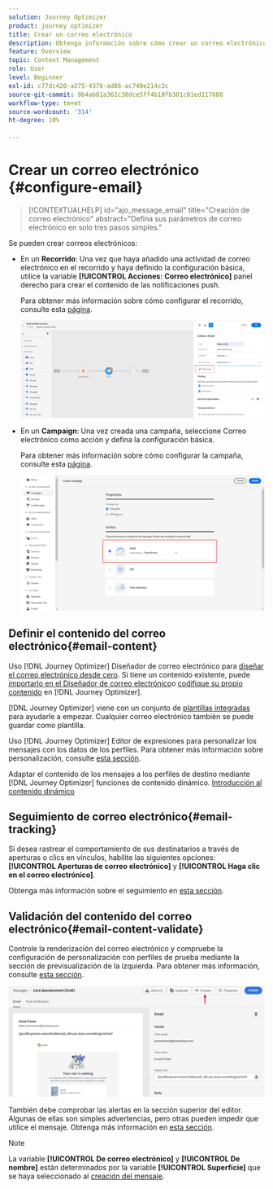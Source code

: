 ```yaml
---
solution: Journey Optimizer
product: journey optimizer
title: Crear un correo electrónico
description: Obtenga información sobre cómo crear un correo electrónico en Journey Optimizer
feature: Overview
topic: Content Management
role: User
level: Beginner
exl-id: c77dc420-a375-4376-ad86-ac740e214c3c
source-git-commit: 9b4ab81a362c38dce5ff4b10fb301c81ed117688
workflow-type: tm+mt
source-wordcount: '314'
ht-degree: 10%

---
```


# Crear un correo electrónico {#configure-email}

>[!CONTEXTUALHELP]
>id="ajo_message_email"
>title="Creación de correo electrónico"
>abstract="Defina sus parámetros de correo electrónico en solo tres pasos simples."

Se pueden crear correos electrónicos:

* En un **Recorrido**: Una vez que haya añadido una actividad de correo electrónico en el recorrido y haya definido la configuración básica, utilice la variable **[!UICONTROL Acciones: Correo electrónico]** panel derecho para crear el contenido de las notificaciones push.

   Para obtener más información sobre cómo configurar el recorrido, consulte esta [página](../building-journeys/journey-gs.md).

   ![](assets/email-edit-content.png)

* En un **Campaign**: Una vez creada una campaña, seleccione Correo electrónico como acción y defina la configuración básica.

   Para obtener más información sobre cómo configurar la campaña, consulte esta [página](../campaigns/create-campaign.md#configure).

   ![](assets/email_campaign.png)

## Definir el contenido del correo electrónico{#email-content}

Uso [!DNL Journey Optimizer] Diseñador de correo electrónico para [diseñar el correo electrónico desde cero](../design/create-email-content.md). Si tiene un contenido existente, puede [importarlo en el Diseñador de correo electrónico](../design/existing-content.md)o [codifique su propio contenido](../design/code-content.md) en [!DNL Journey Optimizer].

[!DNL Journey Optimizer] viene con un conjunto de [plantillas integradas](../design/email-templates.md) para ayudarle a empezar. Cualquier correo electrónico también se puede guardar como plantilla.

Uso [!DNL Journey Optimizer] Editor de expresiones para personalizar los mensajes con los datos de los perfiles. Para obtener más información sobre personalización, consulte [esta sección](../personalization/personalize.md).

Adaptar el contenido de los mensajes a los perfiles de destino mediante [!DNL Journey Optimizer] funciones de contenido dinámico. [Introducción al contenido dinámico](../personalization/get-started-dynamic-content.md)

## Seguimiento de correo electrónico{#email-tracking}

Si desea rastrear el comportamiento de sus destinatarios a través de aperturas o clics en vínculos, habilite las siguientes opciones: **[!UICONTROL Aperturas de correo electrónico]** y **[!UICONTROL Haga clic en el correo electrónico]**.

Obtenga más información sobre el seguimiento en [esta sección](../design/message-tracking.md).

## Validación del contenido del correo electrónico{#email-content-validate}

Controle la renderización del correo electrónico y compruebe la configuración de personalización con perfiles de prueba mediante la sección de previsualización de la izquierda. Para obtener más información, consulte [esta sección](../design/preview.md).

![](assets/messages-simple-preview.png)


También debe comprobar las alertas en la sección superior del editor.  Algunas de ellas son simples advertencias, pero otras pueden impedir que utilice el mensaje. Obtenga más información en [esta sección](alerts.md).


>[!NOTE]
>
>La variable **[!UICONTROL De correo electrónico]** y **[!UICONTROL De nombre]** están determinados por la variable **[!UICONTROL Superficie]** que se haya seleccionado al [creación del mensaje](get-started-content.md).

